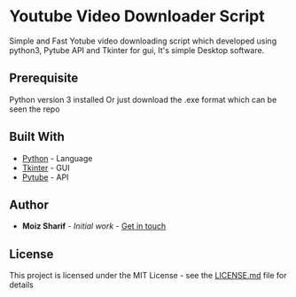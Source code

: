 # Youtube Video Downloader Script

Simple and Fast Yotube video downloading script which developed using python3, Pytube API and Tkinter for gui, It's simple Desktop software.

## Prerequisite
Python version 3 installed
Or
just download the .exe format which can be seen the repo


## Built With

* [Python](https://www.python.org/) - Language
* [Tkinter](https://docs.python.org/3/library/tkinter.html) - GUI
* [Pytube](https://python-pytube.readthedocs.io/en/latest/) - API

## Author

* **Moiz Sharif** - *Initial work* - [Get in touch](https://www.facebook.com/moiz.jb)

## License

This project is licensed under the MIT License - see the [LICENSE.md](LICENSE.md) file for details

